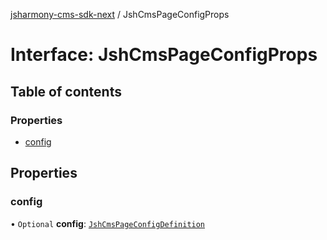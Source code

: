 [jsharmony-cms-sdk-next](../README.md) / JshCmsPageConfigProps

# Interface: JshCmsPageConfigProps

## Table of contents

### Properties

- [config](JshCmsPageConfigProps.md#config)

## Properties

### config

• `Optional` **config**: [`JshCmsPageConfigDefinition`](JshCmsPageConfigDefinition.md)
